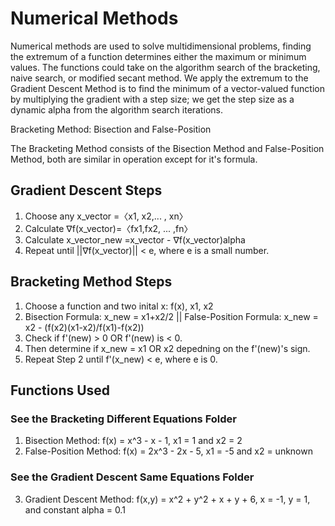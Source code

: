 # Numerical Methods 

Numerical methods are used to solve multidimensional problems, finding the extremum of a function determines either the maximum or minimum values. The functions could take on the algorithm search of the bracketing, naive search, or modified secant method. We apply the extremum to the Gradient Descent Method is to find the minimum of a vector-valued function by multiplying the gradient with a step size; we get the step size as a dynamic alpha from the algorithm search iterations. 

Bracketing Method: Bisection and False-Position

The Bracketing Method consists of the Bisection Method and False-Position Method, both are similar in operation except for it's formula. 

## Gradient Descent Steps 
1. Choose any x_vector =〈x1, x2,... , xn〉
2. Calculate ∇f(x_vector)=〈fx1,fx2, ... ,fn〉 
3. Calculate x_vector_new =x_vector - ∇f(x_vector)alpha 
4. Repeat until ||∇f(x_vector)|| < e, where e is a small number. 

## Bracketing Method Steps
1. Choose a function and two inital x: f(x), x1, x2
2. Bisection Formula: x_new = x1+x2/2 || False-Position Formula: x_new = x2 - (f(x2)(x1-x2)/f(x1)-f(x2)) 
3. Check if f'(new) > 0 OR f'(new) is < 0. 
4. Then determine if x_new = x1 OR x2 depedning on the f'(new)'s sign. 
5. Repeat Step 2 until f'(x_new) < e, where e is 0. 

## Functions Used 
### See the Bracketing Different Equations Folder 
1. Bisection Method: f(x) = x^3 - x - 1, x1 = 1 and x2 = 2 
2. False-Position Method: f(x) = 2x^3 - 2x - 5, x1 = -5 and x2 = unknown 
### See the Gradient Descent Same Equations Folder
3. Gradient Descent Method: f(x,y) = x^2 + y^2 + x + y + 6, x = -1, y = 1, and constant alpha = 0.1 
